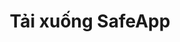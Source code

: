 ---
url: download
picture: /static/img/remote-working-scaled.jpeg
title: Tải xuống SafeApp
heading: Vui lòng quay lại sau một tuần
message: Phần mềm giúp mọi người làm việc được tập trung
windows:
    version: Windows version 0.1
    filename: SafeApp-v0.1.407.511.msi
---